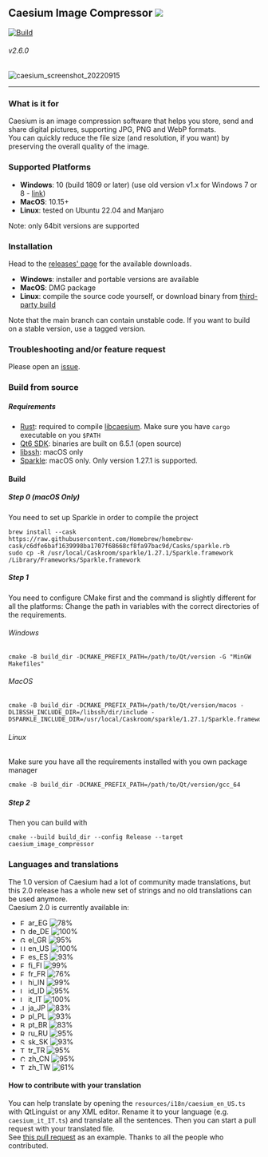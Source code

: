 ## Caesium Image Compressor  [![](https://img.shields.io/static/v1?label=Sponsor&message=%E2%9D%A4&logo=GitHub&color=%23fe8e86)](https://github.com/sponsors/Lymphatus)

[![Build](https://github.com/Lymphatus/caesium-image-compressor/actions/workflows/build-qt.yml/badge.svg)](https://github.com/Lymphatus/caesium-image-compressor/actions/workflows/build-qt.yml)

###### v2.6.0

![caesium_screenshot_20220915](https://user-images.githubusercontent.com/12133996/190349051-6baebec3-9937-4047-8670-fb025c6c4869.PNG)

----------
### What is it for
Caesium is an image compression software that helps you store, send and share digital pictures, supporting JPG, PNG and WebP formats.  
You can quickly reduce the file size (and resolution, if you want) by preserving the overall quality of the image.

### Supported Platforms
- **Windows**: 10 (build 1809 or later) (use old version v1.x for Windows 7 or 8 - [link](https://www.fosshub.com/Caesium-Image-Compressor-old.html))
- **MacOS**: 10.15+
- **Linux**: tested on Ubuntu 22.04 and Manjaro

Note: only 64bit versions are supported

### Installation
Head to the [releases' page](https://github.com/Lymphatus/caesium-image-compressor/releases) for the available downloads.
- **Windows**: installer and portable versions are available
- **MacOS**: DMG package
- **Linux**: compile the source code yourself, or download binary from [third-party build](https://github.com/larygwil/caesium-image-compressor/releases)

Note that the main branch can contain unstable code. If you want to build on a stable version, use a tagged version.

### Troubleshooting and/or feature request
Please open an [issue](https://github.com/Lymphatus/caesium-image-compressor/issues).

### Build from source
##### Requirements
- [Rust](https://www.rust-lang.org/tools/install): required to compile [libcaesium](https://github.com/Lymphatus/libcaesium). Make sure you have `cargo` executable on you `$PATH`
- [Qt6 SDK](https://www.qt.io/download/): binaries are built on 6.5.1 (open source)
- [libssh](https://www.libssh.org/): macOS only
- [Sparkle](https://sparkle-project.org/): macOS only. Only version 1.27.1 is supported.

#### Build
##### Step 0 (macOS Only)
You need to set up Sparkle in order to compile the project
```
brew install --cask https://raw.githubusercontent.com/Homebrew/homebrew-cask/c6dfe6baf1639998ba1707f68668cf8fa97bac9d/Casks/sparkle.rb
sudo cp -R /usr/local/Caskroom/sparkle/1.27.1/Sparkle.framework /Library/Frameworks/Sparkle.framework
```
##### Step 1
You need to configure CMake first and the command is slightly different for all the platforms:
Change the path in variables with the correct directories of the requirements.
###### Windows
```
cmake -B build_dir -DCMAKE_PREFIX_PATH=/path/to/Qt/version -G "MinGW Makefiles"
```
###### MacOS
```
cmake -B build_dir -DCMAKE_PREFIX_PATH=/path/to/Qt/version/macos -DLIBSSH_INCLUDE_DIR=/libssh/dir/include -DSPARKLE_INCLUDE_DIR=/usr/local/Caskroom/sparkle/1.27.1/Sparkle.framework/Versions/Current/Headers
```
###### Linux
Make sure you have all the requirements installed with you own package manager
```
cmake -B build_dir -DCMAKE_PREFIX_PATH=/path/to/Qt/version/gcc_64
```
##### Step 2
Then you can build with
```
cmake --build build_dir --config Release --target caesium_image_compressor
```

### Languages and translations
The 1.0 version of Caesium had a lot of community made translations, but this 2.0 release has a whole new set of strings and no old translations can be used anymore.   
Caesium 2.0 is currently available in:
- <img src="https://flagcdn.com/h20/eg.png" srcset="https://flagcdn.com/h40/eg.png 2x" height="12" alt="EG"> ar_EG ![78%](https://progress-bar.dev/78)
- <img src="https://flagcdn.com/h20/de.png" srcset="https://flagcdn.com/h40/de.png 2x" height="12" alt="DE"> de_DE ![100%](https://progress-bar.dev/100)
- <img src="https://flagcdn.com/h20/gr.png" srcset="https://flagcdn.com/h40/gr.png 2x" height="12" alt="GR"> el_GR ![95%](https://progress-bar.dev/95)
- <img src="https://flagcdn.com/h20/us.png" srcset="https://flagcdn.com/h40/us.png 2x" height="12" alt="US"> en_US ![100%](https://progress-bar.dev/100)
- <img src="https://flagcdn.com/h20/es.png" srcset="https://flagcdn.com/h40/es.png 2x" height="12" alt="ES"> es_ES ![93%](https://progress-bar.dev/93)
- <img src="https://flagcdn.com/h20/fi.png" srcset="https://flagcdn.com/h40/fi.png 2x" height="12" alt="FI"> fi_FI ![99%](https://progress-bar.dev/99)
- <img src="https://flagcdn.com/h20/fr.png" srcset="https://flagcdn.com/h40/fr.png 2x" height="12" alt="FR"> fr_FR ![76%](https://progress-bar.dev/76)
- <img src="https://flagcdn.com/h20/in.png" srcset="https://flagcdn.com/h40/in.png 2x" height="12" alt="IN"> hi_IN ![99%](https://progress-bar.dev/99)
- <img src="https://flagcdn.com/h20/id.png" srcset="https://flagcdn.com/h40/id.png 2x" height="12" alt="ID"> id_ID ![95%](https://progress-bar.dev/95)
- <img src="https://flagcdn.com/h20/it.png" srcset="https://flagcdn.com/h40/it.png 2x" height="12" alt="IT"> it_IT ![100%](https://progress-bar.dev/100)
- <img src="https://flagcdn.com/h20/jp.png" srcset="https://flagcdn.com/h40/jp.png 2x" height="12" alt="JP"> ja_JP ![83%](https://progress-bar.dev/83)
- <img src="https://flagcdn.com/h20/pl.png" srcset="https://flagcdn.com/h40/pl.png 2x" height="12" alt="PL"> pl_PL ![93%](https://progress-bar.dev/93)
- <img src="https://flagcdn.com/h20/br.png" srcset="https://flagcdn.com/h40/br.png 2x" height="12" alt="BR"> pt_BR ![83%](https://progress-bar.dev/83)
- <img src="https://flagcdn.com/h20/ru.png" srcset="https://flagcdn.com/h40/ru.png 2x" height="12" alt="RU"> ru_RU ![95%](https://progress-bar.dev/95)
- <img src="https://flagcdn.com/h20/sk.png" srcset="https://flagcdn.com/h40/sk.png 2x" height="12" alt="SK"> sk_SK ![93%](https://progress-bar.dev/93)
- <img src="https://flagcdn.com/h20/tr.png" srcset="https://flagcdn.com/h40/tr.png 2x" height="12" alt="TR"> tr_TR ![95%](https://progress-bar.dev/95)
- <img src="https://flagcdn.com/h20/cn.png" srcset="https://flagcdn.com/h40/cn.png 2x" height="12" alt="CN"> zh_CN ![95%](https://progress-bar.dev/100)
- <img src="https://flagcdn.com/h20/tw.png" srcset="https://flagcdn.com/h40/tw.png 2x" height="12" alt="TW"> zh_TW ![61%](https://progress-bar.dev/100)

#### How to contribute with your translation
You can help translate by opening the `resources/i18n/caesium_en_US.ts` with QtLinguist or any XML editor. Rename it to your language (e.g. `caesium_it_IT.ts`) and translate all the sentences. Then you can start a pull request with your translated file.  
See [this pull request](https://github.com/Lymphatus/caesium-image-compressor/pull/106) as an example.
Thanks to all the people who contributed.